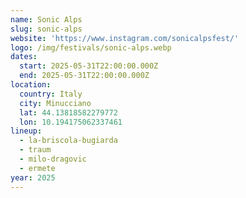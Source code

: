 ```yaml
---
name: Sonic Alps
slug: sonic-alps
website: 'https://www.instagram.com/sonicalpsfest/'
logo: /img/festivals/sonic-alps.webp
dates:
  start: 2025-05-31T22:00:00.000Z
  end: 2025-05-31T22:00:00.000Z
location:
  country: Italy
  city: Minucciano
  lat: 44.13818582279772
  lon: 10.194175062337461
lineup:
  - la-briscola-bugiarda
  - traum
  - milo-dragovic
  - ermete
year: 2025
---
```


